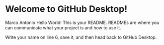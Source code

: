# Welcome to GitHub Desktop!
Marco Antonio
Hello World!
This is your README. READMEs are where you can communicate what your project is and how to use it.

Write your name on line 6, save it, and then head back to GitHub Desktop.
